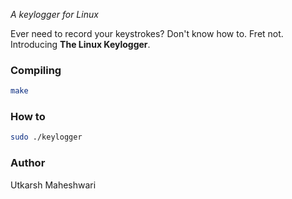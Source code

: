 _A keylogger for Linux_

Ever need to record your keystrokes? Don't know how to. Fret not.
Introducing **The Linux Keylogger**.

### Compiling
```bash
make
```

### How to
```bash
sudo ./keylogger
```

### Author
Utkarsh Maheshwari
